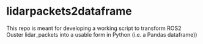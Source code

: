 # lidarpackets2dataframe
This repo is meant for developing a working script to transform ROS2 Ouster lidar_packets into a usable form in Python (i.e. a Pandas dataframe))
